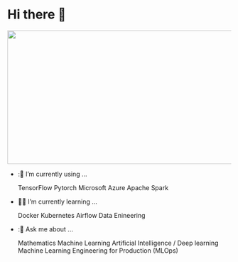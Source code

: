 # Hi there 👋
<div align="center">
  <img src="https://media.giphy.com/media/dWesBcTLavkZuG35MI/giphy.gif" width="600" height="300"/>
</div>

- :🔭 I’m currently using ...

    TensorFlow
    Pytorch
    Microsoft Azure
    Apache Spark

- :telescope:🌱 I’m currently learning ...

    Docker
    Kubernetes
    Airflow
    Data Enineering
    
 - :💬 Ask me about ...
 
    Mathematics
    Machine Learning
    Artificial Intelligence / Deep learning
    Machine Learning Engineering for Production (MLOps)

<!--
**Isaakkamau/Isaakkamau** is a ✨ _special_ ✨ repository because its `README.md` (this file) appears on your GitHub profile.

Here are some ideas to get you started:

- 🔭 I’m currently working on ...
- 🌱 I’m currently learning ...
- 👯 I’m looking to collaborate on ...
- 🤔 I’m looking for help with ...
- 💬 Ask me about ...
- 📫 How to reach me: ...
- 😄 Pronouns: ...
- ⚡ Fun fact: ...
-->
